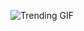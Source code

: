 ![Trending GIF](https://media2.giphy.com/media/v1.Y2lkPThiYjIxNzcyM2EyOHp5djQ3bGJ2aHU5M3A1M214Y2Q2YTA1YW92aWIzM3FiMTluaSZlcD12MV9naWZzX3NlYXJjaCZjdD1n/MT5UUV1d4CXE2A37Dg/giphy.gif)
